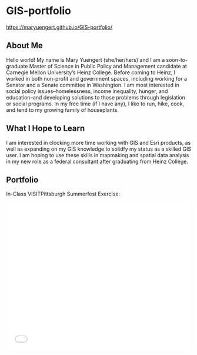 # GIS-portfolio
https://maryuengert.github.io/GIS-portfolio/

## About Me
Hello world! My name is Mary Yuengert (she/her/hers) and I am a soon-to-graduate Master of Science in Public Policy and Management candidate at Carnegie Mellon University’s Heinz College. Before coming to Heinz, I worked in both non-profit and government spaces, including working for a Senator and a Senate committee in Washington. I am most interested in social policy issues–homelessness, income inequality, hunger, and education–and developing solutions to those problems through legislation or social programs. In my free time (if I have any), I like to run, hike, cook, and tend to my growing family of houseplants.

## What I Hope to Learn
I am interested in clocking more time working with GIS and Esri products, as well as expanding on my GIS knowledge to solidfy my status as a skilled GIS user. I am hoping to use these skills in mapmaking and spatial data analysis in my new role as a federal consultant after graduating from Heinz College.

## Portfolio

In-Class VISITPittsburgh Summerfest Exercise:

<style>.embed-container {position: relative; padding-bottom: 80%; height: 0; max-width: 100%;} .embed-container iframe, .embed-container object, .embed-container iframe{position: absolute; top: 0; left: 0; width: 100%; height: 100%;} small{position: absolute; z-index: 40; bottom: 0; margin-bottom: -15px;}</style><div class="embed-container"><iframe width="500" height="400" frameborder="0" scrolling="no" marginheight="0" marginwidth="0" title="VISITPittsburgh Brewfest Map-Copy" src="//carnegiemellon.maps.arcgis.com/apps/Embed/index.html?webmap=f3a8ce702ec44f40aeeac18bd80ab81f&extent=-80.0297,40.4182,-79.9456,40.4534&zoom=true&previewImage=false&scale=true&disable_scroll=true&theme=light"></iframe></div>
